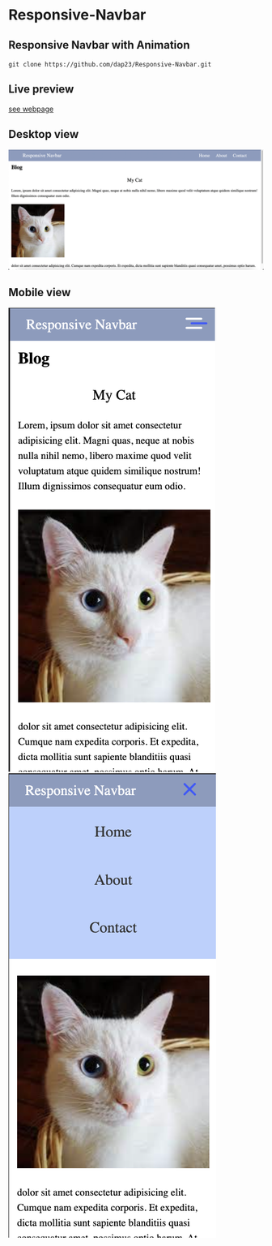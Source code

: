 # Responsive-Navbar

## Responsive Navbar with Animation
```
git clone https://github.com/dap23/Responsive-Navbar.git
```

## Live preview
[see webpage](https://dap23.github.io/Responsive-Navbar/)



## Desktop view
![banner](./screenshot/1.png)


## Mobile view
![banner](./screenshot/2.png)
![banner](./screenshot/3.png)
